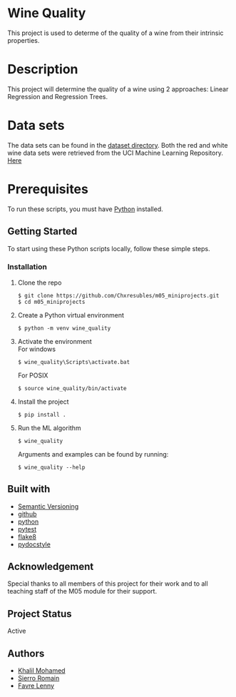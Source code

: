 # Wine Quality
This project is used to determe of the quality of a wine from their intrinsic properties.

# Description
This project will determine the quality of a wine using 2 approaches: Linear Regression and Regression Trees.

# Data sets
The data sets can be found in the [dataset directory](dataset). Both the red and white wine data sets were retrieved from the UCI Machine Learning Repository.
[Here](https://archive.ics.uci.edu/ml/machine-learning-databases/wine-quality/)

# Prerequisites
To run these scripts, you must have [Python](https://www.python.org/) installed.

## Getting Started
To start using these Python scripts locally, follow these simple steps.

### Installation
1. Clone the repo
   ```console
   $ git clone https://github.com/Chxresubles/m05_miniprojects.git
   $ cd m05_miniprojects
   ```
2. Create a Python virtual environment
   ```console
   $ python -m venv wine_quality
   ```
3. Activate the environment<BR>
   For windows
   ```console
   $ wine_quality\Scripts\activate.bat
   ```
   For POSIX
   ```console
   $ source wine_quality/bin/activate
   ```
4. Install the project
   ```console
   $ pip install .
   ```
5. Run the ML algorithm
   ```console
   $ wine_quality
   ```
   Arguments and examples can be found by running:
   ```console
   $ wine_quality --help
   ```

## Built with
* [Semantic Versioning](https://semver.org/)
* [github](https://github.com)
* [python](https://www.python.org/)
* [pytest](https://docs.pytest.org/)
* [flake8](https://flake8.pycqa.org/en/latest/)
* [pydocstyle](http://www.pydocstyle.org/en/stable/)

## Acknowledgement
Special thanks to all members of this project for their work and to all teaching staff of the M05 module for their support.

## Project Status
Active

## Authors
* [Khalil Mohamed](https://github.com/Khalil-Mo)
* [Sierro Romain](https://github.com/Sierom)
* [Favre Lenny](https://gitlab.com/Chxresubles)